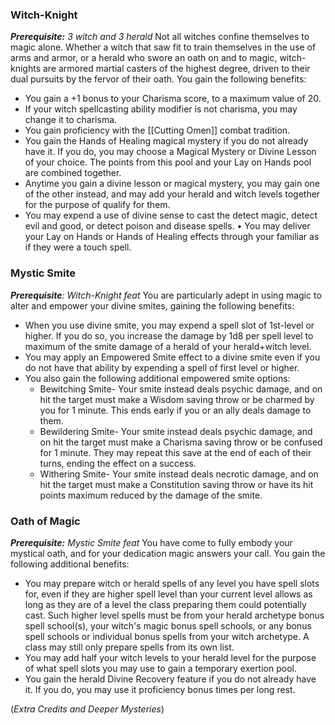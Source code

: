 ### Witch-Knight 
***Prerequisite:** 3 witch and 3 herald* 
Not all witches confine themselves to magic alone. Whether a witch that saw fit to train themselves in the use of arms and armor, or a herald who swore an oath on and to magic, witch-knights are armored martial casters of the highest degree, driven to their dual pursuits by the fervor of their oath. You gain the following benefits: 
- You gain a +1 bonus to your Charisma score, to a maximum value of 20. 
- If your witch spellcasting ability modifier is not charisma, you may change it to charisma. 
- You gain proficiency with the [[Cutting Omen]] combat tradition. 
- You gain the Hands of Healing magical mystery if you do not already have it. If you do, you may choose a Magical Mystery or Divine Lesson of your choice. The points from this pool and your Lay on Hands pool are combined together. 
- Anytime you gain a divine lesson or magical mystery, you may gain one of the other instead, and may add your herald and witch levels together for the purpose of qualify for them. 
- You may expend a use of divine sense to cast the detect magic, detect evil and good, or detect poison and disease spells. • You may deliver your Lay on Hands or Hands of Healing effects through your familiar as if they were a touch spell. 

### Mystic Smite 
***Prerequisite**: Witch-Knight feat* 
You are particularly adept in using magic to alter and empower your divine smites, gaining the following benefits: 
- When you use divine smite, you may expend a spell slot of 1st-level or higher. If you do so, you increase the damage by 1d8 per spell level to maximum of the smite damage of a herald of your herald+witch level. 
- You may apply an Empowered Smite effect to a divine smite even if you do not have that ability by expending a spell of first level or higher. 
- You also gain the following additional empowered smite options: 
	- Bewitching Smite- Your smite instead deals psychic damage, and on hit the target must make a Wisdom saving throw or be charmed by you for 1 minute. This ends early if you or an ally deals damage to them. 
	- Bewildering Smite- Your smite instead deals psychic damage, and on hit the target must make a Charisma saving throw or be confused for 1 minute. They may repeat this save at the end of each of their turns, ending the effect on a success. 
	- Withering Smite- Your smite instead deals necrotic damage, and on hit the target must make a Constitution saving throw or have its hit points maximum reduced by the damage of the smite. 

### Oath of Magic 
***Prerequisite:** Mystic Smite feat* You have come to fully embody your mystical oath, and for your dedication magic answers your call. You gain the following additional benefits: 
- You may prepare witch or herald spells of any level you have spell slots for, even if they are higher spell level than your current level allows as long as they are of a level the class preparing them could potentially cast. Such higher level spells must be from your herald archetype bonus spell school(s), your witch's magic bonus spell schools, or any bonus spell schools or individual bonus spells from your witch archetype. A class may still only prepare spells from its own list. 
- You may add half your witch levels to your herald level for the purpose of what spell slots you may use to gain a temporary exertion pool. 
- You gain the herald Divine Recovery feature if you do not already have it. If you do, you may use it proficiency bonus times per long rest.

(*Extra Credits and Deeper Mysteries*)